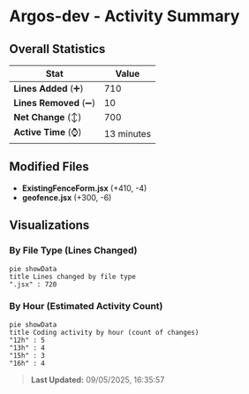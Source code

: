 # Argos-dev - Activity Summary 

## Overall Statistics

| Stat                   | Value                                                             |
| ---------------------- | ----------------------------------------------------------------- |
| **Lines Added** (➕)   | 710                                          |
| **Lines Removed** (➖) | 10                                        |
| **Net Change** (↕)    | 700                |
| **Active Time** (⌚)   | 13 minutes |


## Modified Files
- **ExistingFenceForm.jsx** (+410, -4)
- **geofence.jsx** (+300, -6)

## Visualizations

### By File Type (Lines Changed)

```mermaid
pie showData
title Lines changed by file type
".jsx" : 720
```

### By Hour (Estimated Activity Count)

```mermaid
pie showData
title Coding activity by hour (count of changes)
"12h" : 5
"13h" : 4
"15h" : 3
"16h" : 4
```


> **Last Updated:** 09/05/2025, 16:35:57